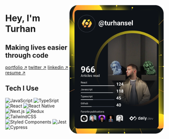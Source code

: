 <a href="https://app.daily.dev/turhansel"><img src="https://github.com/turhansel/turhansel/blob/main/devcard.svg" width="300" align="right" alt="Turhan Sel's Dev Card"/></a>

# Hey, I'm Turhan

## Making lives easier through code

<a href="https://www.turhansel.com/" target="_blank">portfolio &nearr;</a> <a href="https://twitter.com/imturhansel" target="_blank">twitter &nearr;</a> <a href="https://www.linkedin.com/in/turhansel/" target="_blank">linkedin &nearr;</a> <a href="https://read.cv/turhan" target="_blank">resume &nearr;</a>

## Tech I Use

![JavaScript](https://img.shields.io/badge/JavaScript-F7DF1E?style=for-the-badge&logo=javascript&logoColor=black)
![TypeSript](https://img.shields.io/badge/TypeScript-007ACC?style=for-the-badge&logo=typescript&logoColor=white)
![React](https://img.shields.io/badge/React-20232A?style=for-the-badge&logo=react&logoColor=61DAFB)
![React Native](https://img.shields.io/badge/React_Native-20232A?style=for-the-badge&logo=react&logoColor=61DAFB)
![Next.js](https://img.shields.io/badge/next.js-20232A?style=for-the-badge&logo=next.js&logoColor=white)
![Redux](https://img.shields.io/badge/Redux-593D88?style=for-the-badge&logo=redux&logoColor=white)
![TailwindCSS](https://img.shields.io/badge/Tailwind_CSS-38B2AC?style=for-the-badge&logo=tailwind-css&logoColor=white)
![Styled Components](https://img.shields.io/badge/styled--components-DB7093?style=for-the-badge&logo=styled-components&logoColor=white)
![Jest](https://img.shields.io/badge/Jest-323330?style=for-the-badge&logo=Jest&logoColor=red)
![Cypress](https://img.shields.io/badge/Cypress-323330?style=for-the-badge&logo=Cypress&logoColor=white)